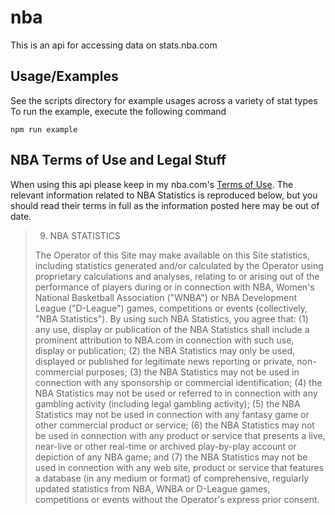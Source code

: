 # nba

This is an api for accessing data on stats.nba.com

## Usage/Examples
See the scripts directory for example usages across a variety of stat types
To run the example, execute the following command
```
npm run example
```

## NBA Terms of Use and Legal Stuff
When using this api please keep in my nba.com's [Terms of Use](https://www.nba.com/news/termsofuse/).  The relevant information related to NBA Statistics is reproduced below, but you should read their terms in full as the information posted here may be out of date.
> 9. NBA STATISTICS
> 
> The Operator of this Site may make available on this Site statistics, including statistics generated and/or calculated by the Operator using proprietary calculations and analyses, relating to or arising out of the performance of players during or in connection with NBA, Women's National Basketball Association ("WNBA") or NBA Development League ("D-League") games, competitions or events (collectively, "NBA Statistics"). By using such NBA Statistics, you agree that: (1) any use, display or publication of the NBA Statistics shall include a prominent attribution to NBA.com in connection with such use, display or publication; (2) the NBA Statistics may only be used, displayed or published for legitimate news reporting or private, non-commercial purposes; (3) the NBA Statistics may not be used in connection with any sponsorship or commercial identification; (4) the NBA Statistics may not be used or referred to in connection with any gambling activity (including legal gambling activity); (5) the NBA Statistics may not be used in connection with any fantasy game or other commercial product or service; (6) the NBA Statistics may not be used in connection with any product or service that presents a live, near-live or other real-time or archived play-by-play account or depiction of any NBA game; and (7) the NBA Statistics may not be used in connection with any web site, product or service that features a database (in any medium or format) of comprehensive, regularly updated statistics from NBA, WNBA or D-League games, competitions or events without the Operator's express prior consent.
